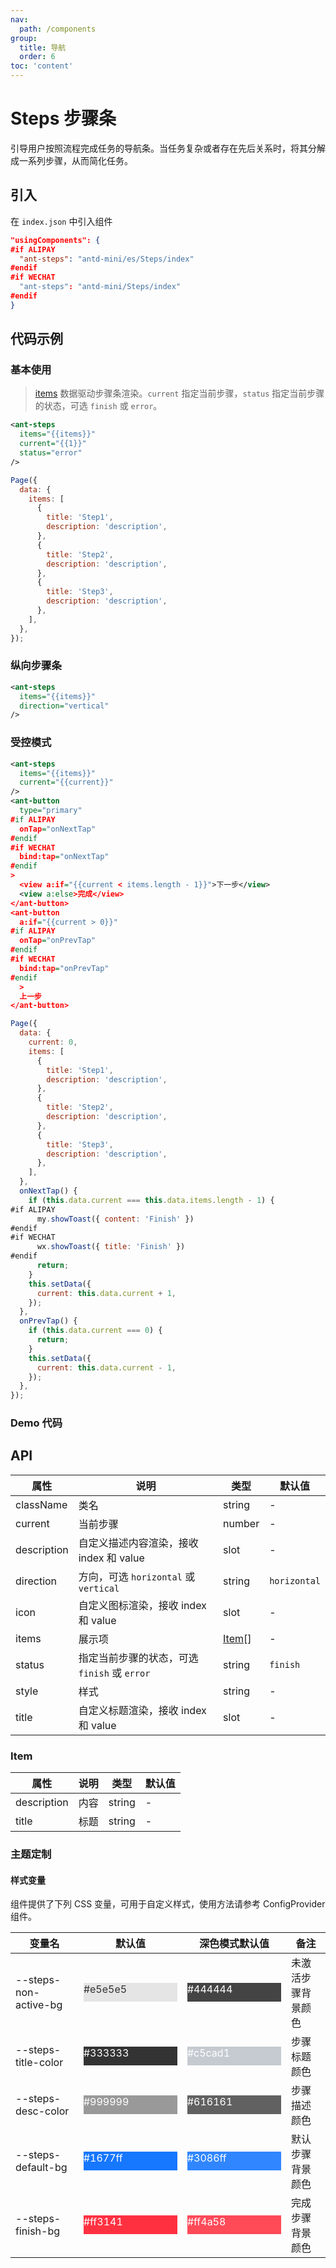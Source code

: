 ```yaml
---
nav:
  path: /components
group:
  title: 导航
  order: 6
toc: 'content'
---
```


# Steps 步骤条

引导用户按照流程完成任务的导航条。当任务复杂或者存在先后关系时，将其分解成一系列步骤，从而简化任务。

## 引入

在 `index.json` 中引入组件

```json
"usingComponents": {
#if ALIPAY
  "ant-steps": "antd-mini/es/Steps/index"
#endif
#if WECHAT
  "ant-steps": "antd-mini/Steps/index"
#endif
}
```

## 代码示例

### 基本使用

> [items](#item) 数据驱动步骤条渲染。`current` 指定当前步骤，`status` 指定当前步骤的状态，可选 `finish` 或 `error`。

```xml
<ant-steps
  items="{{items}}"
  current="{{1}}"
  status="error"
/>
```

```js
Page({
  data: {
    items: [
      {
        title: 'Step1',
        description: 'description',
      },
      {
        title: 'Step2',
        description: 'description',
      },
      {
        title: 'Step3',
        description: 'description',
      },
    ],
  },
});
```

### 纵向步骤条

```xml
<ant-steps
  items="{{items}}"
  direction="vertical"
/>
```

### 受控模式

```xml
<ant-steps
  items="{{items}}"
  current="{{current}}"
/>
<ant-button
  type="primary"
#if ALIPAY
  onTap="onNextTap"
#endif
#if WECHAT
  bind:tap="onNextTap"
#endif
>
  <view a:if="{{current < items.length - 1}}">下一步</view>
  <view a:else>完成</view>
</ant-button>
<ant-button
  a:if="{{current > 0}}"
#if ALIPAY
  onTap="onPrevTap"
#endif
#if WECHAT
  bind:tap="onPrevTap"
#endif
  >
  上一步
</ant-button>
```

```js
Page({
  data: {
    current: 0,
    items: [
      {
        title: 'Step1',
        description: 'description',
      },
      {
        title: 'Step2',
        description: 'description',
      },
      {
        title: 'Step3',
        description: 'description',
      },
    ],
  },
  onNextTap() {
    if (this.data.current === this.data.items.length - 1) {
#if ALIPAY
      my.showToast({ content: 'Finish' })
#endif
#if WECHAT
      wx.showToast({ title: 'Finish' })
#endif
      return;
    }
    this.setData({
      current: this.data.current + 1,
    });
  },
  onPrevTap() {
    if (this.data.current === 0) {
      return;
    }
    this.setData({
      current: this.data.current - 1,
    });
  },
});
```

### Demo 代码

<code src='../../demo/pages/Steps/index'></code>

## API

| 属性        | 说明                                         | 类型            | 默认值       |
| ----------- | -------------------------------------------- | --------------- | ------------ |
| className   | 类名                                         | string          | -            |
| current     | 当前步骤                                     | number          | -            |
| description | 自定义描述内容渲染，接收 index 和 value      | slot            | -            |
| direction   | 方向，可选 `horizontal` 或 `vertical`        | string          | `horizontal` |
| icon        | 自定义图标渲染，接收 index 和 value          | slot            | -            |
| items       | 展示项                                       | [Item](#item)[] | -            |
| status      | 指定当前步骤的状态，可选 `finish` 或 `error` | string          | `finish`     |
| style       | 样式                                         | string          | -            |
| title       | 自定义标题渲染，接收 index 和 value          | slot            | -            |

### Item

| 属性        | 说明 | 类型   | 默认值 |
| ----------- | ---- | ------ | ------ |
| description | 内容 | string | -      |
| title       | 标题 | string | -      |

### 主题定制

#### 样式变量

组件提供了下列 CSS 变量，可用于自定义样式，使用方法请参考 ConfigProvider 组件。

| 变量名                | 默认值                                                                                            | 深色模式默认值                                                                                    | 备注               |
| --------------------- | ------------------------------------------------------------------------------------------------- | ------------------------------------------------------------------------------------------------- | ------------------ |
| --steps-non-active-bg | <div style="width: 150px; height: 30px; background-color: #e5e5e5; color: #333333;">#e5e5e5</div> | <div style="width: 150px; height: 30px; background-color: #444444; color: #ffffff;">#444444</div> | 未激活步骤背景颜色 |
| --steps-title-color   | <div style="width: 150px; height: 30px; background-color: #333333; color: #ffffff;">#333333</div> | <div style="width: 150px; height: 30px; background-color: #c5cad1; color: #ffffff;">#c5cad1</div> | 步骤标题颜色       |
| --steps-desc-color    | <div style="width: 150px; height: 30px; background-color: #999999; color: #ffffff;">#999999</div> | <div style="width: 150px; height: 30px; background-color: #616161; color: #ffffff;">#616161</div> | 步骤描述颜色       |
| --steps-default-bg    | <div style="width: 150px; height: 30px; background-color: #1677ff; color: #ffffff;">#1677ff</div> | <div style="width: 150px; height: 30px; background-color: #3086ff; color: #ffffff;">#3086ff</div> | 默认步骤背景颜色   |
| --steps-finish-bg     | <div style="width: 150px; height: 30px; background-color: #ff3141; color: #ffffff;">#ff3141</div> | <div style="width: 150px; height: 30px; background-color: #ff4a58; color: #ffffff;">#ff4a58</div> | 完成步骤背景颜色   |
